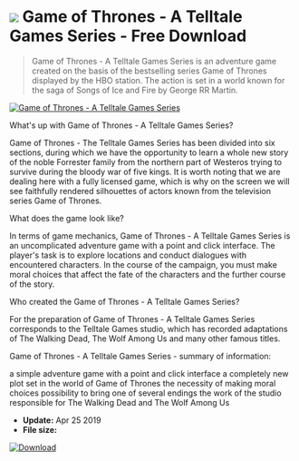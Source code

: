 # ![](https://cdn.softexe.net/static/icon/win.gif) Game of Thrones - A Telltale Games Series  - Free Download

> Game of Thrones - A Telltale Games Series is an adventure game created on the basis of the bestselling series Game of Thrones displayed by the HBO station. The action is set in a world known for the saga of Songs of Ice and Fire by George RR Martin.

[![Game of Thrones - A Telltale Games Series](https://gallery.dpcdn.pl/imgc/Tools/90962/g_-_420x350_1.5_-_x4c00a169-5900-4759-902b-7fbce698baf7.jpg)](https://softexe.net/win/games-entertainment/adventure/game-of-thrones-a-telltale-games-series:hbea.html)

What's up with Game of Thrones - A Telltale Games Series?
 
 Game of Thrones - The Telltale Games Series has been divided into six sections, during which we have the opportunity to learn a whole new story of the noble Forrester family from the northern part of Westeros trying to survive during the bloody war of five kings. It is worth noting that we are dealing here with a fully licensed game, which is why on the screen we will see faithfully rendered silhouettes of actors known from the television series Game of Thrones.
 
 What does the game look like?
 
 In terms of game mechanics, Game of Thrones - A Telltale Games Series is an uncomplicated adventure game with a point and click interface. The player's task is to explore locations and conduct dialogues with encountered characters. In the course of the campaign, you must make moral choices that affect the fate of the characters and the further course of the story.
 
 Who created the Game of Thrones - A Telltale Games Series?
 
 For the preparation of Game of Thrones - A Telltale Games Series corresponds to the Telltale Games studio, which has recorded adaptations of The Walking Dead, The Wolf Among Us and many other famous titles.
 
 Game of Thrones - A Telltale Games Series - summary of information:
 
 a simple adventure game with a point and click interface
 a completely new plot set in the world of Game of Thrones
 the necessity of making moral choices
 possibility to bring one of several endings
 the work of the studio responsible for The Walking Dead and The Wolf Among Us


- **Update:** Apr 25 2019
- **File size:** 

[![Download](https://cdn.softexe.net/static/img/download.png)](https://softexe.net/win/games-entertainment/adventure/game-of-thrones-a-telltale-games-series:hbea.html)

